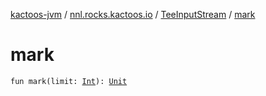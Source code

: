 [kactoos-jvm](../../index.md) / [nnl.rocks.kactoos.io](../index.md) / [TeeInputStream](index.md) / [mark](./mark.md)

# mark

`fun mark(limit: `[`Int`](https://kotlinlang.org/api/latest/jvm/stdlib/kotlin/-int/index.html)`): `[`Unit`](https://kotlinlang.org/api/latest/jvm/stdlib/kotlin/-unit/index.html)